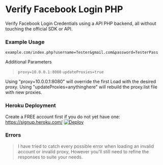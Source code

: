# Verify Facebook Login PHP
Verify Facebook Login Credentials using a API PHP backend, all without touching the official SDK or API.
  
### Example Usage    
`example.com/index.php?username=Tester&gmail.com&password=TesterPass`
  
Additional Parameters   
> `proxy=10.0.0.1:8080`
> `updateProxies=true`

Using "proxy=10.0.0.1:8080" will override the first Load with the desired proxy.
Using "updateProxies=anythinghere" will rebuild the proxy.list file with new proxies.
    
   
### Heroku Deployment    
Create a FREE account first if you do not yet have one:   
https://signup.heroku.com/
[![Deploy](https://www.herokucdn.com/deploy/button.svg)](https://heroku.com/deploy)        
   

### Errors  
> I have tried to catch every possible error when loading an invalid account or invalid proxy, However you'll still need to refine the responses to suite your needs.
